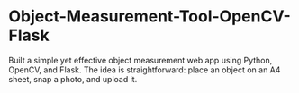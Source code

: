 # Object-Measurement-Tool-OpenCV-Flask
Built a simple yet effective object measurement web app using Python, OpenCV, and Flask. The idea is straightforward: place an object on an A4 sheet, snap a photo, and upload it. 
